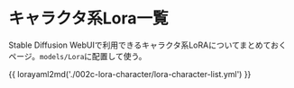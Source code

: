 # キャラクタ系Lora一覧
Stable Diffusion WebUIで利用できるキャラクタ系LoRAについてまとめておくページ。`models/Lora`に配置して使う。

{{ lorayaml2md('./002c-lora-character/lora-character-list.yml') }}